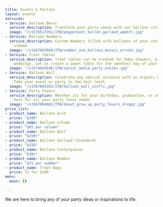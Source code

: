 ```yaml
---
title: Events & Parties
layout: events
services:
- Service: Balloon Decor
  service_description: Transform your party venue with our balloon columns or garlands.
  image: "/v1576517261/ITW/peppermint_ballon_garland_wqmkfi.jpg"
- Service: Balloon Numbers
  service_description: Custom Numbers filled with balloons of your choice and color
    scheme.
  image: "/v1567083969/ITW/number_one_balloon_mosaic_orrxho.jpg"
- Service: Treat Tables
  service_description: Treat tables can be created for baby showers, birthdays or
    weddings. Let us create a sweet table for the sweetest day of your life!
  image: "/v1574692646/ITW/social_media_party_exkibv.jpg"
- Service: Balloon Wall
  service_description: Celebrate any special occasion with an organic balloon wall.
    Take your event or party to the next level.
  image: "/v1567084183/ITW/balloon_wall_olvfli.jpg"
- Service: Party Favors
  service_description: Whether its for your birthday, graduation, or showers. We are
    here for all your party favor needs.
  image: "/v1567084082/ITW/donut_grow_up_party_favors_drvgqz.jpg"
price_list:
- product_name: Balloon Arch
  price: "$100"
- product_name: Balloon Column
  price: "$65 per column"
- product_name: Balloon Wall
  price: "$250+"
- product_name: Balloon Garland (Standard)
  price: "$150"
- product_name: Balloon Centerpieces
  price: "$30+"
- product_name: Balloon Number
  price: "$75 per number"
- product_name: Treat Bags
  price: 12 for $100
menu:
  main: {}

---
```

We are here to bring any of your party ideas or inspirations to life.